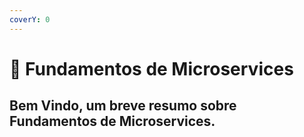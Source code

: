 ```yaml
---
coverY: 0
---
```


# 📘 Fundamentos de Microservices

## Bem  Vindo, um breve resumo sobre Fundamentos de Microservices.&#x20;
